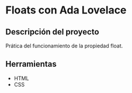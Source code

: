 Floats con Ada Lovelace
=========================
Descripción del proyecto
------------------------
Prática del funcionamiento de la propiedad float.

Herramientas
------------
* HTML
* CSS
